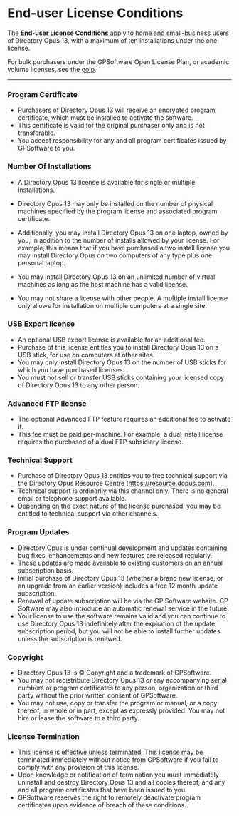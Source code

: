 # End-user License Conditions

The **End-user License Conditions** apply to home and small-business users of Directory Opus 13, with a maximum of ten installations under the one license.

For bulk purchasers under the GPSoftware Open License Plan, or academic volume licenses, see the [golp](golp.md).

------------------------------------------------------------------------

### Program Certificate

- Purchasers of Directory Opus 13 will receive an encrypted program certificate, which must be installed to activate the software.
- This certificate is valid for the original purchaser only and is not transferable.
- You accept responsibility for any and all program certificates issued by GPSoftware to you.

### Number Of Installations

- A Directory Opus 13 license is available for single or multiple installations.
- Directory Opus 13 may only be installed on the number of physical machines specified by the program license and associated program certificate.
- Additionally, you may install Directory Opus 13 on one laptop, owned by you, in addition to the number of installs allowed by your license.
  For example, this means that if you have purchased a two install license you may install Directory Opus on two computers of any type plus one personal laptop.

- You may install Directory Opus 13 on an unlimited number of virtual machines as long as the host machine has a valid license.
- You may not share a license with other people. A multiple install license only allows for installation on multiple computers at a single site.

### USB Export license

- An optional USB export license is available for an additional fee.
- Purchase of this license entitles you to install Directory Opus 13 on a USB stick, for use on computers at other sites.
- You may only install Directory Opus 13 on the number of USB sticks for which you have purchased licenses.
- You must not sell or transfer USB sticks containing your licensed copy of Directory Opus 13 to any other person.

### Advanced FTP license

- The optional Advanced FTP feature requires an additional fee to activate it.
- This fee must be paid per-machine. For example, a dual install license requires the purchased of a dual FTP subsidiary license.

### Technical Support

- Purchase of Directory Opus 13 entitles you to free technical support via the Directory Opus Resource Centre (<https://resource.dopus.com>).
- Technical support is ordinarily via this channel only. There is no general email or telephone support available.
- Depending on the exact nature of the license purchased, you may be entitled to technical support via other channels.

### Program Updates

- Directory Opus is under continual development and updates containing bug fixes, enhancements and new features are released regularly.
- These updates are made available to existing customers on an annual subscription basis.
- Initial purchase of Directory Opus 13 (whether a brand new license, or an upgrade from an earlier version) includes a free 12 month update subscription.
- Renewal of update subscription will be via the GP Software website. GP Software may also introduce an automatic renewal service in the future.
- Your license to use the software remains valid and you can continue to use Directory Opus 13 indefinitely after the expiration of the update subscription period, but you will not be able to install further updates unless the subscription is renewed.

### Copyright

- Directory Opus 13 is © Copyright and a trademark of GPSoftware.
- You may not redistribute Directory Opus 13 or any accompanying serial numbers or program certificates to any person, organization or third party without the prior written consent of GPSoftware.
- You may not use, copy or transfer the program or manual, or a copy thereof, in whole or in part, except as expressly provided. You may not hire or lease the software to a third party.

### License Termination

- This license is effective unless terminated. This license may be terminated immediately without notice from GPSoftware if you fail to comply with any provision of this license.
- Upon knowledge or notification of termination you must immediately uninstall and destroy Directory Opus 13 and all copies thereof, and any and all program certificates that have been issued to you.
- GPSoftware reserves the right to remotely deactivate program certificates upon evidence of breach of these conditions.
